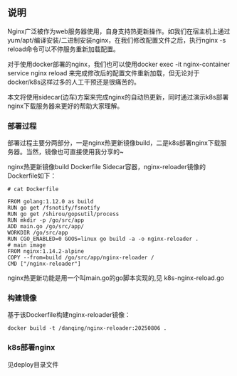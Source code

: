 ## 说明
Nginx广泛被作为web服务器使用，自身支持热更新操作。如我们在宿主机上通过yum/apt/编译安装/二进制安装nginx，在我们修改配置文件之后，执行nginx -s reload命令可以不停服务重新加载配置。

对于使用docker部署的nginx，我们也可以使用docker exec -it nginx-container service nginx reload 来完成修改后的配置文件重新加载，但无论对于docker/k8s这样过多的人工干预还是很痛苦的。

本文将使用sidecar(边车)方案来完成nginx的自动热更新，同时通过演示k8s部署nginx下载服务器来更好的帮助大家理解。
### 部署过程
部署过程主要分两部分，一是nginx热更新镜像build，二是k8s部署nginx下载服务器。当然，镜像也可直接使用我分享的~

nginx热更新镜像build
Dockerfile
Sidecar容器，nginx-reloader镜像的Dockerfile如下：
```
# cat Dockerfile

FROM golang:1.12.0 as build
RUN go get /fsnotify/fsnotify
RUN go get /shirou/gopsutil/process
RUN mkdir -p /go/src/app
ADD main.go /go/src/app/
WORKDIR /go/src/app
RUN CGO_ENABLED=0 GOOS=linux go build -a -o nginx-reloader .
# main image
FROM nginx:1.14.2-alpine
COPY --from=build /go/src/app/nginx-reloader /
CMD ["/nginx-reloader"]

```

nginx热更新功能是用一个叫main.go的go脚本实现的,见 k8s-nginx-reload.go

### 构建镜像
基于该Dockerfile构建nginx-reloader镜像：
``` 
docker build -t /danqing/nginx-reloader:20250806 .
```

### k8s部署nginx
见deploy目录文件

